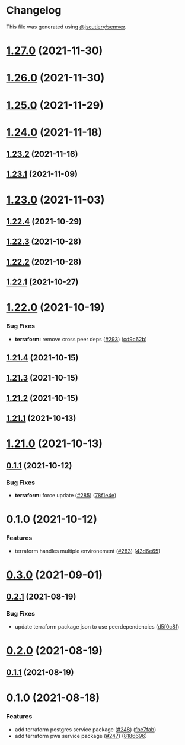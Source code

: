 # Changelog

This file was generated using [@jscutlery/semver](https://github.com/jscutlery/semver).

# [1.27.0](https://github.com/tractr/stack/compare/v1.26.0...v1.27.0) (2021-11-30)



# [1.26.0](https://github.com/tractr/stack/compare/v1.25.0...v1.26.0) (2021-11-30)



# [1.25.0](https://github.com/tractr/stack/compare/v1.24.0...v1.25.0) (2021-11-29)



# [1.24.0](https://github.com/tractr/stack/compare/v1.23.2...v1.24.0) (2021-11-18)



## [1.23.2](https://github.com/tractr/stack/compare/v1.23.1...v1.23.2) (2021-11-16)



## [1.23.1](https://github.com/tractr/stack/compare/v1.23.0...v1.23.1) (2021-11-09)



# [1.23.0](https://github.com/tractr/stack/compare/v1.22.4...v1.23.0) (2021-11-03)



## [1.22.4](https://github.com/tractr/stack/compare/v1.22.3...v1.22.4) (2021-10-29)



## [1.22.3](https://github.com/tractr/stack/compare/v1.22.2...v1.22.3) (2021-10-28)



## [1.22.2](https://github.com/tractr/stack/compare/v1.22.1...v1.22.2) (2021-10-28)



## [1.22.1](https://github.com/tractr/stack/compare/v1.22.0...v1.22.1) (2021-10-27)



# [1.22.0](https://github.com/tractr/stack/compare/v1.21.4...v1.22.0) (2021-10-19)


### Bug Fixes

* **terraform:** remove cross peer deps ([#293](https://github.com/tractr/stack/issues/293)) ([cd9c62b](https://github.com/tractr/stack/commit/cd9c62bbf06ff3ec43b8d3f16a4a9b04f5be90f8))



## [1.21.4](https://github.com/tractr/stack/compare/v1.21.3...v1.21.4) (2021-10-15)



## [1.21.3](https://github.com/tractr/stack/compare/v1.21.2...v1.21.3) (2021-10-15)



## [1.21.2](https://github.com/tractr/stack/compare/v1.21.1...v1.21.2) (2021-10-15)



## [1.21.1](https://github.com/tractr/stack/compare/v1.21.0...v1.21.1) (2021-10-13)



# [1.21.0](https://github.com/tractr/stack/compare/v1.20.1...v1.21.0) (2021-10-13)



## [0.1.1](https://github.com/tractr/stack/compare/terraform-service-pwa-0.1.0...terraform-service-pwa-0.1.1) (2021-10-12)


### Bug Fixes

* **terraform:** force update ([#285](https://github.com/tractr/stack/issues/285)) ([78f1e4e](https://github.com/tractr/stack/commit/78f1e4e16119d6ca52dc6c6842775775391d45bb))



# 0.1.0 (2021-10-12)


### Features

* terraform handles multiple environement ([#283](https://github.com/tractr/stack/issues/283)) ([43d6e65](https://github.com/tractr/stack/commit/43d6e65dc348651db09a278fd000aabdedcbebec))



# [0.3.0](https://github.com/tractr/stack/compare/terraform-pwa-service-0.2.1...terraform-pwa-service-0.3.0) (2021-09-01)

## [0.2.1](https://github.com/tractr/stack/compare/terraform-pwa-service-0.2.0...terraform-pwa-service-0.2.1) (2021-08-19)

### Bug Fixes

- update terraform package json to use peerdependencies
  ([d5f0c8f](https://github.com/tractr/stack/commit/d5f0c8f9f9b4435def8783ae3eb420192e6d93b0))

# [0.2.0](https://github.com/tractr/stack/compare/terraform-pwa-service-0.1.1...terraform-pwa-service-0.2.0) (2021-08-19)

## [0.1.1](https://github.com/tractr/stack/compare/terraform-pwa-service-0.1.0...terraform-pwa-service-0.1.1) (2021-08-19)

# 0.1.0 (2021-08-18)

### Features

- add terraform postgres service package
  ([#248](https://github.com/tractr/stack/issues/248))
  ([fbe7fab](https://github.com/tractr/stack/commit/fbe7fabb9a1ff38d090b7716bd853c1ef55211f0))
- add terraform pwa service package
  ([#247](https://github.com/tractr/stack/issues/247))
  ([8186696](https://github.com/tractr/stack/commit/81866968a57e969a0414e921239fc4c387eefcf5))

